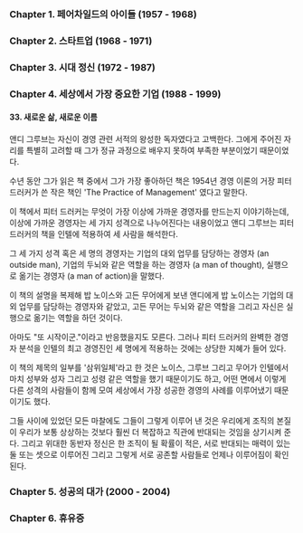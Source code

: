 ### Chapter 1. 페어차일드의 아이들 (1957 - 1968)
### Chapter 2. 스타트업 (1968 - 1971)
### Chapter 3. 시대 정신 (1972 - 1987)
### Chapter 4. 세상에서 가장 중요한 기업 (1988 - 1999)
#### 33. 새로운 삶, 새로운 이름

앤디 그루브는 자신이 경영 관련 서적의 왕성한 독자였다고 고백한다. 그에게 주어진 자리를 특별히 고려할 때 그가 정규 과정으로 배우지 못하여 부족한 부분이었기 때문이었다. 

수년 동안 그가 읽은 책 중에서 그가 가장 좋아하던 책은 1954년 경영 이론의 거장 피터 드러커가 쓴 작은 책인 'The Practice of Management' 였다고 말한다. 

이 책에서 피터 드러커는 무엇이 가장 이상에 가까운 경영자를 만드는지 이야기하는데, 이상에 가까운 경영자는 세 가지 성격으로 나누어진다는 내용이었고 앤디 그루브는 피터 드러커의 책을 인텔에 적용하여 세 사람을 해석한다.

그 세 가지 성격 혹은 세 명의 경영자는 기업의 대외 업무를 담당하는 경영자 (an outside man), 기업의 두뇌와 같은 역할을 하는 경영자 (a man of thought), 실행으로 옮기는 경영자 (a man of action)을 말했다.

이 책의 설명을 복제해 밥 노이스와 고든 무어에게 보낸 앤디에게 밥 노이스는 기업의 대외 업무를 담당하는 경영자와 같았고, 고든 무어는 두뇌와 같은 역할을 그리고 자신은 실행으로 옮기는 역할을 하던 것이다.

아마도 "또 시작이군."이라고 반응했을지도 모른다. 그러나 피터 드러커의 완벽한 경영자 분석을 인텔의 최고 경영진인 세 명에게 적용하는 것에는 상당한 지혜가 들어 있다.

이 책의 제목의 일부를 '삼위일체'라고 한 것은 노이스, 그루브 그리고 무어가 인텔에서 마치 성부와 성자 그리고 성령 같은 역할을 했기 때문이기도 하고, 어떤 면에서 이렇게 다른 성격의 사람들이 함께 모여 세상에서 가장 성공한 경영의 사례를 이루어냈기 때문이기도 했다.

그들 사이에 있었던 모든 마찰에도 그들이 그렇게 이루어 낸 것은 우리에게 조직의 본질이 우리가 보통 상상하는 것보다 훨씬 더 복잡하고 직관에 반대되는 것임을 상기시켜 준다. 그리고 위대한 동반자 정신은 한 조직이 될 확률이 적은, 서로 반대되는 매력이 있는 둘 또는 셋으로 이루어진 그리고 그렇게 서로 공존할 사람들로 언제나 이루어짐이 확인된다.

### Chapter 5. 성공의 대가 (2000 - 2004)
### Chapter 6. 휴유증
